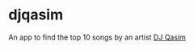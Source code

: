 # djqasim
An app to find the top 10 songs by an artist
[DJ Qasim](https://qasimy123.github.io/djqasim)
